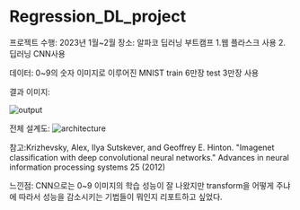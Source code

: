 # Regression_DL_project
프로젝트 수행: 2023년 1월~2월
장소: 알파코 딥러닝 부트캠프
1.웹
플라스크 사용
2.딥러닝
CNN사용

데이터: 0~9의 숫자 이미지로 이루어진 MNIST train 6만장 test 3만장 사용

결과 이미지:

![output](https://github.com/user-attachments/assets/e33da9bf-1c15-4ceb-8362-d8c23d6207dd)

전체 설계도:
![architecture](https://github.com/user-attachments/assets/7012d8b3-95cd-4e5f-ab46-f0ed7e89c72b)

참고:Krizhevsky, Alex, Ilya Sutskever, and Geoffrey E. Hinton. "Imagenet classification with deep convolutional neural networks." Advances in neural information processing systems 25 (2012)

느낀점: CNN으로는 0~9 이미지의 학습 성능이 잘 나왔지만 transform을 어떻게 주냐에 따라서 성능을 감소시키는 기법들이 뭐인지 리포트하고 싶었다.
